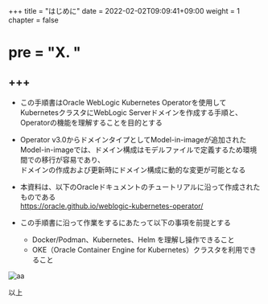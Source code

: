 +++
title = "はじめに"
date = 2022-02-02T09:09:41+09:00
weight = 1
chapter = false
# pre = "<b>X. </b>"
+++
---

* この手順書はOracle WebLogic Kubernetes Operatorを使用してKubernetesクラスタにWebLogic Serverドメインを作成する手順と、  
  Operatorの機能を理解することを目的とする

* Operator v3.0からドメインタイプとしてModel-in-imageが追加されたModel-in-imageでは、ドメイン構成はモデルファイルで定義するため環境間での移行が容易であり、  
  ドメインの作成および更新時にドメイン構成に動的な変更が可能となる
  
* 本資料は、以下のOracleドキュメントのチュートリアルに沿って作成されたものである  
  https://oracle.github.io/weblogic-kubernetes-operator/

* この手順書に沿って作業をするにあたって以下の事項を前提とする
  - Docker/Podman、Kubernetes、Helm を理解し操作できること
  - OKE（Oracle Container Engine for Kubernetes）クラスタを利用できること


![aa](https://octodex.github.com/images/dojocat.jpg)

以上